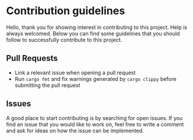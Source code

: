 # Contribution guidelines

Hello, thank you for showing interest in contributing to this project. Help is always welcomed. Below you can find some guidelines that you should follow to successfully contribute to this project.

## Pull Requests

- Link a relevant issue when opening a pull request
- Run `cargo fmt` and fix warnings generated by `cargo clippy` before submitting the pull request

## Issues

A good place to start contributing is by searching for open issues. If you find an issue that you would like to work on, feel free to write a comment and ask for ideas on how the issue can be implemented.
